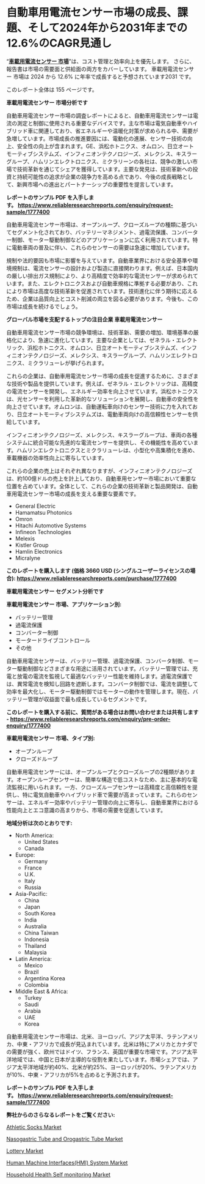 <p><h1>自動車用電流センサー市場の成長、課題、そして2024年から2031年までの12.6%のCAGR見通し</h1></p><p>&ldquo;<strong><a href="https://www.reliableresearchreports.com/global-automotive-current-sensor-market-r1777400?utm_campaign=107&utm_medium=9&utm_source=Github&utm_content=ia&utm_term=29112024&utm_id=automotive-current-sensor">車載用電流センサー 市場</a></strong>&rdquo;は、コスト管理と効率向上を優先します。 さらに、報告書は市場の需要面と供給面の両方をカバーしています。 車載用電流センサー 市場は 2024 から 12.6% に年率で成長すると予想されています2031 です。</p>
<p>このレポート全体は 155 ページです。</p>
<p><strong>車載用電流センサー 市場分析です</strong></p>
<p><p>自動車用電流センサー市場の調査レポートによると、自動車用電流センサーは電流の測定と制御に使用される重要なデバイスです。主な市場は電気自動車やハイブリッド車に関連しており、省エネルギーや温暖化対策が求められる中、需要が急増しています。市場成長の推進要因には、電動化の進展、センサー技術の向上、安全性の向上が含まれます。GE、浜松ホトニクス、オムロン、日立オートモーティブシステムズ、インフィニオンテクノロジーズ、メレクシス、キスラーグループ、ハムリンエレクトロニクス、ミクラリーンの各社は、競争の激しい市場で技術革新を通じてシェアを獲得しています。主要な発見は、技術革新への投資と持続可能性の追求が企業の競争力を高める点であり、今後の成長戦略として、新興市場への進出とパートナーシップの重要性を提言しています。</p></p>
<p><strong>レポートのサンプル PDF を入手します。&nbsp;<a href="https://www.reliableresearchreports.com/enquiry/request-sample/1777400?utm_campaign=107&utm_medium=9&utm_source=Github&utm_content=ia&utm_term=29112024&utm_id=automotive-current-sensor">https://www.reliableresearchreports.com/enquiry/request-sample/1777400</a></strong></p>
<p><p>自動車用電流センサー市場は、オープンループ、クローズループの種類に基づいてセグメント化されており、バッテリーマネジメント、過電流保護、コンバーター制御、モーター駆動制御などのアプリケーションに広く利用されています。特に電動車両の普及に伴い、これらのセンサーの需要は急速に増加しています。</p><p>規制や法的要因も市場に影響を与えています。自動車業界における安全基準や環境規制は、電流センサーの設計および製造に直接関わります。例えば、日本国内の厳しい排出ガス規制により、より高精度で効率的な電流センサーが求められています。また、エレクトロニクスおよび自動車規格に準拠する必要があり、これにより市場は高度な技術革新を促進されています。技術進化に伴う期待に応えるため、企業は品質向上とコスト削減の両立を図る必要があります。今後も、この市場は成長を続けるでしょう。</p></p>
<p><strong>グローバル市場を支配するトップの注目企業 車載用電流センサー</strong></p>
<p><p>自動車用電流センサー市場の競争環境は、技術革新、需要の増加、環境基準の厳格化により、急速に進化しています。主要な企業としては、ゼネラル・エレクトリック、浜松ホトニクス、オムロン、日立オートモーティブシステムズ、インフィニオンテクノロジーズ、メレクシス、キスラーグループ、ハムリンエレクトロニクス、ミクラリューレが挙げられます。</p><p>これらの企業は、自動車用電流センサー市場の成長を促進するために、さまざまな技術や製品を提供しています。例えば、ゼネラル・エレクトリックは、高精度の電流センサーを開発し、エネルギー効率を向上させています。浜松ホトニクスは、光センサーを利用した革新的なソリューションを展開し、自動車の安全性を向上させています。オムロンは、自動運転車向けのセンサー技術に力を入れており、日立オートモーティブシステムズは、電動車両向けの高信頼性センサーを供給しています。</p><p>インフィニオンテクノロジーズ、メレクシス、キスラーグループは、車両の各種システムに統合可能な先進的な電流センサーを提供し、その機能性を高めています。ハムリンエレクトロニクスとミクラリューレは、小型化や高集積化を進め、車載機器の効率性向上に寄与しています。</p><p>これらの企業の売上はそれぞれ異なりますが、インフィニオンテクノロジーズは、約100億ドルの売上を計上しており、自動車用センサー市場において重要な位置を占めています。全体として、これらの企業の技術革新と製品開発は、自動車用電流センサー市場の成長を支える重要な要素です。</p></p>
<p><ul><li>General Electric</li><li>Hamamatsu Photonics</li><li>Omron</li><li>Hitachi Automotive Systems</li><li>Infineon Technologies</li><li>Melexis</li><li>Kistler Group</li><li>Hamlin Electronics</li><li>Micralyne</li></ul></p>
<p><strong>このレポートを購入します (価格 3660 USD (シングルユーザーライセンスの場合):&nbsp;<a href="https://www.reliableresearchreports.com/purchase/1777400?utm_campaign=107&utm_medium=9&utm_source=Github&utm_content=ia&utm_term=29112024&utm_id=automotive-current-sensor">https://www.reliableresearchreports.com/purchase/1777400</a></strong></p>
<p><strong>車載用電流センサー セグメント分析です</strong></p>
<p><strong>車載用電流センサー 市場、アプリケーション別:</strong></p>
<p><ul><li>バッテリー管理</li><li>過電流保護</li><li>コンバーター制御</li><li>モータードライブコントロール</li><li>その他</li></ul></p>
<p><p>自動車用電流センサーは、バッテリー管理、過電流保護、コンバータ制御、モーター駆動制御などさまざまな用途に活用されています。バッテリー管理では、充電と放電の電流を監視して最適なバッテリー性能を維持します。過電流保護では、異常電流を検知し回路を遮断します。コンバータ制御では、電流を調整して効率を最大化し、モーター駆動制御ではモーターの動作を管理します。現在、バッテリー管理が収益面で最も成長しているセグメントです。</p></p>
<p><strong>このレポートを購入する前に、質問がある場合はお問い合わせまたは共有します - <a href="https://www.reliableresearchreports.com/enquiry/pre-order-enquiry/1777400?utm_campaign=107&utm_medium=9&utm_source=Github&utm_content=ia&utm_term=29112024&utm_id=automotive-current-sensor">https://www.reliableresearchreports.com/enquiry/pre-order-enquiry/1777400</a></strong></p>
<p><strong>車載用電流センサー 市場、タイプ別:</strong></p>
<p><ul><li>オープンループ</li><li>クローズドループ</li></ul></p>
<p><p>自動車用電流センサーには、オープンループとクローズループの2種類があります。オープンループセンサーは、簡単な構造で低コストなため、主に基本的な電流監視に用いられます。一方、クローズループセンサーは高精度と高信頼性を提供し、特に電気自動車やハイブリッド車で需要が高まっています。これらのセンサーは、エネルギー効率やバッテリー管理の向上に寄与し、自動車業界における性能向上とエコ意識の高まりから、市場の需要を促進しています。</p></p>
<p><strong>地域分析は次のとおりです:</strong></p>
<p><ul>
    <li>
        North America:
        <ul>
            <li>United States</li>
            <li>Canada</li>
        </ul>
    </li>
    <li>
        Europe:
        <ul>
            <li>Germany</li>
            <li>France</li>
            <li>U.K.</li>
            <li>Italy</li>
            <li>Russia</li>
        </ul>
    </li>
    <li>
        Asia-Pacific:
        <ul>
            <li>China</li>
            <li>Japan</li>
            <li>South Korea</li>
            <li>India</li>
            <li>Australia</li>
            <li>China Taiwan</li>
            <li>Indonesia</li>
            <li>Thailand</li>
            <li>Malaysia</li>
        </ul>
    </li>
    <li>
        Latin America:
        <ul>
            <li>Mexico</li>
            <li>Brazil</li>
            <li>Argentina Korea</li>
            <li>Colombia</li>
        </ul>
    </li>
    <li>
        Middle East & Africa:
        <ul>
            <li>Turkey</li>
            <li>Saudi</li>
            <li>Arabia</li>
            <li>UAE</li>
            <li>Korea</li>
        </ul>
    </li>
    </ul></p>
<p><p>自動車用電流センサー市場は、北米、ヨーロッパ、アジア太平洋、ラテンアメリカ、中東・アフリカで成長が見込まれています。北米は特にアメリカとカナダでの需要が強く、欧州ではドイツ、フランス、英国が重要な市場です。アジア太平洋地域では、中国と日本が主導的な役割を果たしています。市場シェアでは、アジア太平洋地域が約40%、北米が約25%、ヨーロッパが20%、ラテンアメリカが10%、中東・アフリカが5%を占めると予測されます。</p></p>
<p><strong>レポートのサンプル PDF を入手します。&nbsp;<a href="https://www.reliableresearchreports.com/enquiry/request-sample/1777400?utm_campaign=107&utm_medium=9&utm_source=Github&utm_content=ia&utm_term=29112024&utm_id=automotive-current-sensor">https://www.reliableresearchreports.com/enquiry/request-sample/1777400</a></strong></p>
<p><strong>弊社からのさらなるレポートをご覧ください:</strong></p>
<p><p><a href="https://www.linkedin.com/pulse/global-athletic-socks-industry-analysis-share-growth-mgsff?utm_campaign=107&utm_medium=9&utm_source=Github&utm_content=ia&utm_term=29112024&utm_id=automotive-current-sensor">Athletic Socks Market</a></p><p><a href="https://github.com/arionmp/Market-Research-Report-List-5/blob/main/nasogastric-tube-and-orogastric-tube-market.md?utm_campaign=107&utm_medium=9&utm_source=Github&utm_content=ia&utm_term=29112024&utm_id=automotive-current-sensor">Nasogastric Tube and Orogastric Tube Market</a></p><p><a href="https://www.linkedin.com/pulse/lottery-industry-overview-2024-2031-market-trends-dynamics-3iwdf?utm_campaign=107&utm_medium=9&utm_source=Github&utm_content=ia&utm_term=29112024&utm_id=automotive-current-sensor">Lottery Market</a></p><p><a href="https://issuu.com/reportprime-2/docs/human-machine-interfaceshmi-system-_b68f6747792ed4?utm_campaign=107&utm_medium=9&utm_source=Github&utm_content=ia&utm_term=29112024&utm_id=automotive-current-sensor">Human Machine Interfaces(HMI) System Market</a></p><p><a href="https://github.com/luckyshygirl/Market-Research-Report-List-6/blob/main/household-health-self-monitoring-market.md?utm_campaign=107&utm_medium=9&utm_source=Github&utm_content=ia&utm_term=29112024&utm_id=automotive-current-sensor">Household Health Self monitoring Market</a></p></p>
